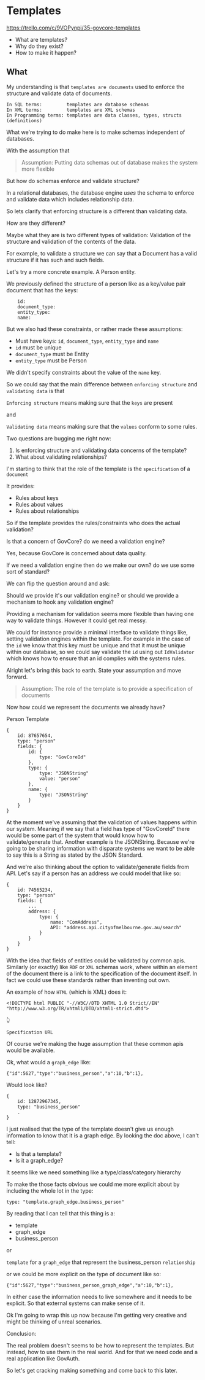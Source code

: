 # Templates

https://trello.com/c/9VOPynpi/35-govcore-templates

- What are templates?
- Why do they exist?
- How to make it happen?

## What

My understanding is that `templates are documents` used to enforce the structure and validate data of documents.

    In SQL terms:         templates are database schemas
    In XML terms:         templates are XML schemas
    In Programming terms: templates are data classes, types, structs (definitions)

What we're trying to do make here is to make schemas independent of databases.

With the assumption that

> Assumption: Putting data schemas out of database makes the system more flexible

But how do schemas enforce and validate structure?

In a relational databases, the database engine _uses_ the schema to enforce and validate data which includes relationship data.

So lets clarify that enforcing structure is a different than validating data.

How are they different?

Maybe what they are is two different types of validation: Validation of the structure and validation of the contents of the data.

For example, to validate a structure we can say that a Document has a valid structure if it has such and such fields.

Let's try a more concrete example. A Person entity.

We previously defined the structure of a person like as a key/value pair document that has the keys:

        id:
        document_type:
        entity_type:
        name:

But we also had these constraints, or rather made these assumptions:

- Must have keys: `id`, `document_type`, `entity_type` and `name`
- `id` must be unique
- `document_type` must be Entity
- `entity_type` must be Person

We didn't specify constraints about the value of the `name` key.

So we could say that the main difference between `enforcing structure` and  `validating data` is that

`Enforcing structure` means making sure that the `keys` are present

and

`Validating data` means making sure that the `values` conform to some rules.

Two questions are bugging me right now:

1. Is enforcing structure and validating data concerns of the template?
2. What about validating relationships?

I'm starting to think that the role of the template is the `specification` of a `document`


It provides:

- Rules about keys
- Rules about values
- Rules about relationships

So if the template provides the rules/constraints who does the actual validation?

Is that a concern of GovCore? do we need a validation engine?

Yes, because GovCore is concerned about data quality.

If we need a validation engine then do we make our own? do we use some sort of standard?

We can flip the question around and ask:

Should we provide it's our validation engine? or should we provide a mechanism to hook any validation engine?

Providing a mechanism for validation seems more flexible than having one way to validate things. However it could get real messy.

We could for instance provide a minimal interface to validate things like, setting validation engines within the template. For example in the case of the `id` we know that this key must be unique and that it must be unique within our database, so we could say validate the `id` using out `IdValidator` which knows how to ensure that an id complies with the systems rules.

Alright let's bring this back to earth. State your assumption and move forward.

> Assumption: The role of the template is to provide a specification of documents

Now how could we represent the documents we already have?

Person Template

    { 
        id: 87657654,
        type: "person"
        fields: {
            id: {
                type: "GovCoreId"
            },
            type: {
                type: "JSONString"
                value: "person"
            },
            name: {
                type: "JSONString"
            }
        }
    }

At the moment we've assuming that the validation of values happens within our system. Meaning if we say that a field has type of "GovCoreId" there would be some part of the system that would know how to validate/generate that. Another example is the JSONString. Because we're going to be sharing information with disparate systems we want to be able to say this is a String as stated by the JSON Standard. 

And we're also thinking about the option to validate/generate fields from API. Let's say if a person has an address we could model that like so:

    { 
        id: 74565234,
        type: "person"
        fields: {
            ...
            address: {
                type: {
                    name: "ComAddress",
                    API: "address.api.cityofmelbourne.gov.au/search"
                }
            }
        }
    }

With the idea that fields of entities could be validated by common apis. Similarly (or exactly) like `RDF` or `XML` schemas work, where within an element of the document there is a link to the specification of the document itself. In fact we could use these standards rather than inventing out own.

An example of how `HTML` (which is XML) does it:

    <!DOCTYPE html PUBLIC "-//W3C//DTD XHTML 1.0 Strict//EN" "http://www.w3.org/TR/xhtml1/DTD/xhtml1-strict.dtd">
                                                                            👆
                                                                      Specification URL

Of course we're making the huge assumption that these common apis would be available.

Ok, what would a `graph_edge` like:
    
    {"id":5627,"type":"business_person","a":10,"b":1},

Would look like?

    { 
        id: 12872967345,
        type: "business_person"
        .
    }

I just realised that the type of the template doesn't give us enough information to know that it is a graph edge. By looking the doc above, I can't tell:

- Is that a template?
- Is it a graph_edge?

It seems like we need something like a type/class/category hierarchy

To make the those facts obvious we could me more explicit about by including the whole lot in the type:

    type: "template.graph_edge.business_person"

By reading that I can tell that this thing is a:

- template
- graph_edge
- business_person

or

`template` for a `graph_edge` that represent the business_person `relationship`

or we could be more explicit on the type of document like so:


    {"id":5627,"type":"business_person_graph_edge","a":10,"b":1},

In either case the information needs to live somewhere and it needs to be explicit. So that external systems can make sense of it.

Ok I'm going to wrap this up now because I'm getting very creative and might be thinking of unreal scenarios.

Conclusion:

The real problem doesn't seems to be how to represent the templates. But instead, how to use them in the real world. And for that we need code and a real application like GovAuth.

So let's get cracking making something and come back to this later.
